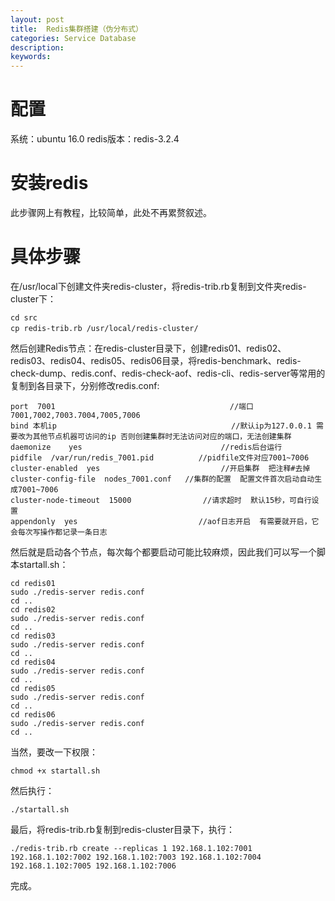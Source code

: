 ```yaml
---
layout: post
title:  Redis集群搭建（伪分布式）
categories: Service Database
description: 
keywords: 
---
```



# 配置

系统：ubuntu 16.0
redis版本：redis-3.2.4

# 安装redis

此步骤网上有教程，比较简单，此处不再累赘叙述。

# 具体步骤

在/usr/local下创建文件夹redis-cluster，将redis-trib.rb复制到文件夹redis-cluster下：

	cd src
	cp redis-trib.rb /usr/local/redis-cluster/　

然后创建Redis节点：在redis-cluster目录下，创建redis01、redis02、redis03、redis04、redis05、redis06目录，将redis-benchmark、redis-check-dump、redis.conf、redis-check-aof、redis-cli、redis-server等常用的复制到各目录下，分别修改redis.conf:

	port  7001                                       //端口7001,7002,7003.7004,7005,7006
	bind 本机ip                                       //默认ip为127.0.0.1 需要改为其他节点机器可访问的ip 否则创建集群时无法访问对应的端口，无法创建集群
	daemonize    yes                               //redis后台运行
	pidfile  /var/run/redis_7001.pid          //pidfile文件对应7001~7006
	cluster-enabled  yes                           //开启集群  把注释#去掉
	cluster-config-file  nodes_7001.conf   //集群的配置  配置文件首次启动自动生成7001~7006
	cluster-node-timeout  15000                //请求超时  默认15秒，可自行设置
	appendonly  yes                           //aof日志开启  有需要就开启，它会每次写操作都记录一条日志　

然后就是启动各个节点，每次每个都要启动可能比较麻烦，因此我们可以写一个脚本startall.sh：

	cd redis01
	sudo ./redis-server redis.conf
	cd ..
	cd redis02
	sudo ./redis-server redis.conf
	cd ..
	cd redis03
	sudo ./redis-server redis.conf
	cd ..
	cd redis04
	sudo ./redis-server redis.conf
	cd ..
	cd redis05
	sudo ./redis-server redis.conf
	cd ..
	cd redis06
	sudo ./redis-server redis.conf
	cd ..

当然，要改一下权限：

	chmod +x startall.sh

然后执行：

	./startall.sh


最后，将redis-trib.rb复制到redis-cluster目录下，执行：

	./redis-trib.rb create --replicas 1 192.168.1.102:7001 192.168.1.102:7002 192.168.1.102:7003 192.168.1.102:7004 192.168.1.102:7005 192.168.1.102:7006

完成。
